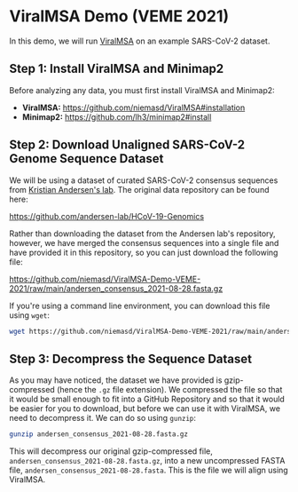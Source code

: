 # ViralMSA Demo (VEME 2021)
In this demo, we will run [ViralMSA](https://github.com/niemasd/ViralMSA) on an example SARS-CoV-2 dataset.

## Step 1: Install ViralMSA and Minimap2
Before analyzing any data, you must first install ViralMSA and Minimap2:

* **ViralMSA:** https://github.com/niemasd/ViralMSA#installation
* **Minimap2:** https://github.com/lh3/minimap2#install

## Step 2: Download Unaligned SARS-CoV-2 Genome Sequence Dataset
We will be using a dataset of curated SARS-CoV-2 consensus sequences from [Kristian Andersen's lab](https://andersen-lab.com/). The original data repository can be found here:

https://github.com/andersen-lab/HCoV-19-Genomics

Rather than downloading the dataset from the Andersen lab's repository, however, we have merged the consensus sequences into a single file and have provided it in this repository, so you can just download the following file:

https://github.com/niemasd/ViralMSA-Demo-VEME-2021/raw/main/andersen_consensus_2021-08-28.fasta.gz

If you're using a command line environment, you can download this file using `wget`:

```bash
wget https://github.com/niemasd/ViralMSA-Demo-VEME-2021/raw/main/andersen_consensus_2021-08-28.fasta.gz
```

## Step 3: Decompress the Sequence Dataset
As you may have noticed, the dataset we have provided is gzip-compressed (hence the `.gz` file extension). We compressed the file so that it would be small enough to fit into a GitHub Repository and so that it would be easier for you to download, but before we can use it with ViralMSA, we need to decompress it. We can do so using `gunzip`:

```bash
gunzip andersen_consensus_2021-08-28.fasta.gz
```

This will decompress our original gzip-compressed file, `andersen_consensus_2021-08-28.fasta.gz`, into a new uncompressed FASTA file, `andersen_consensus_2021-08-28.fasta`. This is the file we will align using ViralMSA.
